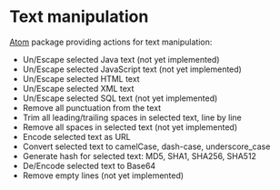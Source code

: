 # Text manipulation

[Atom](http://atom.io) package providing actions for text manipulation:

* Un/Escape selected Java text (not yet implemented)
* Un/Escape selected JavaScript text (not yet implemented)
* Un/Escape selected HTML text
* Un/Escape selected XML text
* Un/Escape selected SQL text (not yet implemented)
* Remove all punctuation from the text
* Trim all leading/trailing spaces in selected text, line by line
* Remove all spaces in selected text (not yet implemented)
* Encode selected text as URL
* Convert selected text to camelCase, dash-case, underscore_case
* Generate hash for selected text: MD5, SHA1, SHA256, SHA512
* De/Encode selected text to Base64
* Remove empty lines (not yet implemented)
